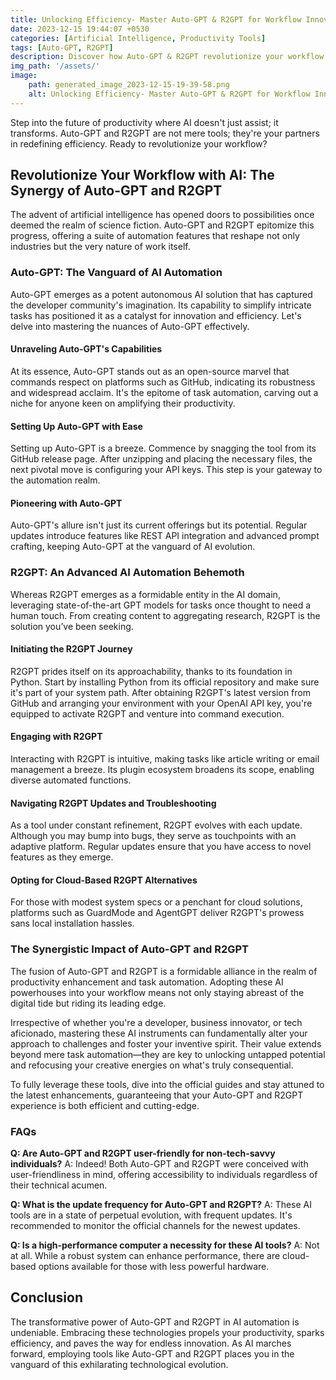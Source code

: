 ```yaml
---
title: Unlocking Efficiency- Master Auto-GPT & R2GPT for Workflow Innovation
date: 2023-12-15 19:44:07 +0530
categories: [Artificial Intelligence, Productivity Tools]
tags: [Auto-GPT, R2GPT]
description: Discover how Auto-GPT & R2GPT revolutionize your workflow with AI. Master these tools for enhanced productivity & innovation in our comprehensive guide.
img_path: '/assets/'
image:
    path: generated_image_2023-12-15-19-39-58.png
    alt: Unlocking Efficiency- Master Auto-GPT & R2GPT for Workflow Innovation
---
```



Step into the future of productivity where AI doesn't just assist; it transforms. Auto-GPT and R2GPT are not mere tools; they're your partners in redefining efficiency. Ready to revolutionize your workflow?

## Revolutionize Your Workflow with AI: The Synergy of Auto-GPT and R2GPT

The advent of artificial intelligence has opened doors to possibilities once deemed the realm of science fiction. Auto-GPT and R2GPT epitomize this progress, offering a suite of automation features that reshape not only industries but the very nature of work itself.

### Auto-GPT: The Vanguard of AI Automation

Auto-GPT emerges as a potent autonomous AI solution that has captured the developer community's imagination. Its capability to simplify intricate tasks has positioned it as a catalyst for innovation and efficiency. Let's delve into mastering the nuances of Auto-GPT effectively.

#### Unraveling Auto-GPT's Capabilities

At its essence, Auto-GPT stands out as an open-source marvel that commands respect on platforms such as GitHub, indicating its robustness and widespread acclaim. It's the epitome of task automation, carving out a niche for anyone keen on amplifying their productivity.

#### Setting Up Auto-GPT with Ease

Setting up Auto-GPT is a breeze. Commence by snagging the tool from its GitHub release page. After unzipping and placing the necessary files, the next pivotal move is configuring your API keys. This step is your gateway to the automation realm.

#### Pioneering with Auto-GPT

Auto-GPT's allure isn't just its current offerings but its potential. Regular updates introduce features like REST API integration and advanced prompt crafting, keeping Auto-GPT at the vanguard of AI evolution.

### R2GPT: An Advanced AI Automation Behemoth

Whereas R2GPT emerges as a formidable entity in the AI domain, leveraging state-of-the-art GPT models for tasks once thought to need a human touch. From creating content to aggregating research, R2GPT is the solution you’ve been seeking.

#### Initiating the R2GPT Journey

R2GPT prides itself on its approachability, thanks to its foundation in Python. Start by installing Python from its official repository and make sure it's part of your system path. After obtaining R2GPT's latest version from GitHub and arranging your environment with your OpenAI API key, you're equipped to activate R2GPT and venture into command execution.

#### Engaging with R2GPT

Interacting with R2GPT is intuitive, making tasks like article writing or email management a breeze. Its plugin ecosystem broadens its scope, enabling diverse automated functions.

#### Navigating R2GPT Updates and Troubleshooting

As a tool under constant refinement, R2GPT evolves with each update. Although you may bump into bugs, they serve as touchpoints with an adaptive platform. Regular updates ensure that you have access to novel features as they emerge.

#### Opting for Cloud-Based R2GPT Alternatives

For those with modest system specs or a penchant for cloud solutions, platforms such as GuardMode and AgentGPT deliver R2GPT's prowess sans local installation hassles.

### The Synergistic Impact of Auto-GPT and R2GPT

The fusion of Auto-GPT and R2GPT is a formidable alliance in the realm of productivity enhancement and task automation. Adopting these AI powerhouses into your workflow means not only staying abreast of the digital tide but riding its leading edge.

Irrespective of whether you're a developer, business innovator, or tech aficionado, mastering these AI instruments can fundamentally alter your approach to challenges and foster your inventive spirit. Their value extends beyond mere task automation—they are key to unlocking untapped potential and refocusing your creative energies on what's truly consequential.

To fully leverage these tools, dive into the official guides and stay attuned to the latest enhancements, guaranteeing that your Auto-GPT and R2GPT experience is both efficient and cutting-edge.

### FAQs

**Q: Are Auto-GPT and R2GPT user-friendly for non-tech-savvy individuals?**
A: Indeed! Both Auto-GPT and R2GPT were conceived with user-friendliness in mind, offering accessibility to individuals regardless of their technical acumen.

**Q: What is the update frequency for Auto-GPT and R2GPT?**
A: These AI tools are in a state of perpetual evolution, with frequent updates. It's recommended to monitor the official channels for the newest updates.

**Q: Is a high-performance computer a necessity for these AI tools?**
A: Not at all. While a robust system can enhance performance, there are cloud-based options available for those with less powerful hardware.

## Conclusion

The transformative power of Auto-GPT and R2GPT in AI automation is undeniable. Embracing these technologies propels your productivity, sparks efficiency, and paves the way for endless innovation. As AI marches forward, employing tools like Auto-GPT and R2GPT places you in the vanguard of this exhilarating technological evolution.
